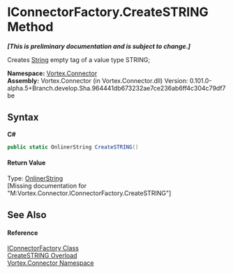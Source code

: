 # IConnectorFactory.CreateSTRING Method 
 _**\[This is preliminary documentation and is subject to change.\]**_

Creates <a href="http://msdn2.microsoft.com/en-us/library/s1wwdcbf" target="_blank">String</a> empty tag of a value type STRING;

**Namespace:**&nbsp;<a href="N_Vortex_Connector.md">Vortex.Connector</a><br />**Assembly:**&nbsp;Vortex.Connector (in Vortex.Connector.dll) Version: 0.101.0-alpha.5+Branch.develop.Sha.964441db673232ae7ce236ab6ff4c304c79df7be

## Syntax

**C#**<br />
``` C#
public static OnlinerString CreateSTRING()
```


#### Return Value
Type: <a href="T_Vortex_Connector_ValueTypes_OnlinerString.md">OnlinerString</a><br />\[Missing <returns> documentation for "M:Vortex.Connector.IConnectorFactory.CreateSTRING"\]

## See Also


#### Reference
<a href="T_Vortex_Connector_IConnectorFactory.md">IConnectorFactory Class</a><br /><a href="Overload_Vortex_Connector_IConnectorFactory_CreateSTRING.md">CreateSTRING Overload</a><br /><a href="N_Vortex_Connector.md">Vortex.Connector Namespace</a><br />